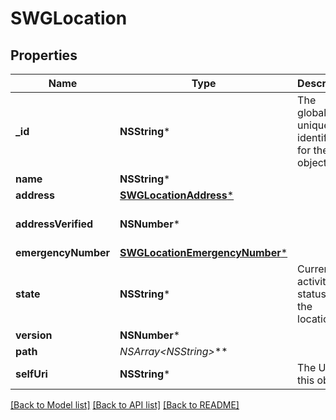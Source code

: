 # SWGLocation

## Properties
Name | Type | Description | Notes
------------ | ------------- | ------------- | -------------
**_id** | **NSString*** | The globally unique identifier for the object. | [optional] 
**name** | **NSString*** |  | [optional] 
**address** | [**SWGLocationAddress***](SWGLocationAddress.md) |  | [optional] 
**addressVerified** | **NSNumber*** |  | [optional] [default to @0]
**emergencyNumber** | [**SWGLocationEmergencyNumber***](SWGLocationEmergencyNumber.md) |  | [optional] 
**state** | **NSString*** | Current activity status of the location. | [optional] 
**version** | **NSNumber*** |  | [optional] 
**path** | **NSArray&lt;NSString*&gt;*** |  | [optional] 
**selfUri** | **NSString*** | The URI for this object | [optional] 

[[Back to Model list]](../README.md#documentation-for-models) [[Back to API list]](../README.md#documentation-for-api-endpoints) [[Back to README]](../README.md)


